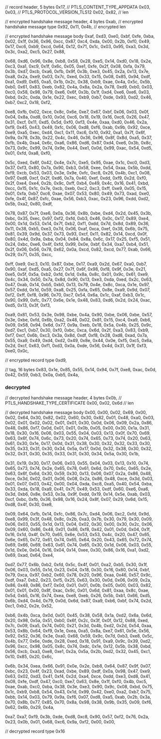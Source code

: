 // record header, 5 bytes
0x17, // PTLS_CONTENT_TYPE_APPDATA
0x03, 0x03, // PTLS_PROTOCOL_VERSION_TLS12
0x02, 0x82, // len

// encrypted handshake message header, 4 bytes
0xab, // encrypted handshake message type
0x92, 0x11, 0x4b, // encrypted len

// encrypted handshake message body
0xaf, 0xd3, 0xe0, 0xbf, 0xfe,
0xba, 0x02, 0x1f, 0x36, 0x96, 0xcc, 0x87, 0xc4, 0xda, 0x00,
0x2b, 0xf0, 0x49, 0x17, 0xc6, 0xb9, 0xcd, 0x64, 0x12, 0x71,
0x1c, 0x03, 0x95, 0xa3, 0x3d, 0x3c, 0xa2, 0xc5, 0x27, 0x88,

0x68, 0xd6, 0x96, 0x8e, 0xb8, 0x58, 0x28, 0xe5, 0x14, 0xd0,
0x18, 0x2e, 0xc3, 0xa1, 0xc9, 0x1f, 0x6c, 0x05, 0xe1, 0xfe,
0x2f, 0x08, 0xfa, 0x79, 0x3b, 0xd7, 0xcb, 0xa6, 0xfb, 0x9f,
0x3b, 0xe3, 0x45, 0x2a, 0x13, 0x7e, 0xa8, 0x2a, 0xe9, 0x03,
0x7c, 0xed, 0x33, 0x15, 0x08, 0x85, 0x94, 0xdf, 0xa1, 0xd9,
0x65, 0xa5, 0x1b, 0x2c, 0x38, 0xb9, 0xae, 0x4a, 0x5c, 0x5b,
0xb0, 0x61, 0x83, 0xeb, 0x82, 0x4a, 0x8a, 0x2a, 0x78, 0xd9,
0xb0, 0x03, 0xc0, 0x58, 0x98, 0x79, 0xe6, 0x6f, 0x3b, 0x1f,
0xd4, 0xe6, 0xe6, 0x03, 0xbd, 0x2c, 0xda, 0x1e, 0x22, 0xec,
0xb9, 0xb7, 0xde, 0x93, 0xd2, 0x46, 0xb7, 0xc2, 0x18, 0xf2,

0xe8, 0xfb, 0x02, 0xce, 0x8c, 0x6e, 0xe7, 0x67, 0xbf, 0x06,
0x03, 0x0f, 0x04, 0x8a, 0xd8, 0x10, 0x0d, 0xc6, 0x18, 0x19,
0x16, 0xc6, 0x26, 0x47, 0x31, 0xcf, 0x11, 0xd5, 0x5d, 0xf0,
0xf3, 0x4e, 0xaa, 0xd0, 0x46, 0x2a, 0xf9, 0x45, 0x43, 0x49,
0xfc, 0x06, 0xd8, 0xf6, 0xab, 0x9b, 0x92, 0xce, 0xe9, 0xa5,
0xec, 0xd4, 0xc1, 0x11, 0xc6, 0x10, 0x92, 0xa1, 0x7f, 0x6f,
0x9a, 0x78, 0x3b, 0x22, 0x4c, 0x46, 0x36, 0x96, 0x8f, 0x8d,
0xa5, 0x37, 0xfb, 0x4b, 0xa4, 0x6c, 0xa6, 0x86, 0xd6, 0x87,
0xd4, 0xe6, 0x3b, 0x8c, 0x73, 0x9c, 0x99, 0x74, 0x9e, 0x44,
0xe1, 0x0d, 0x99, 0xac, 0x54, 0xd5, 0x01, 0xfd, 0xa8, 0xf0,

0x5c, 0xed, 0x6f, 0x42, 0x4e, 0x7c, 0xe5, 0x95, 0xae, 0x1c,
0xc0, 0xd3, 0x37, 0xf3, 0x80, 0x7a, 0x90, 0xb3, 0x58, 0xee,
0x54, 0xaa, 0x5b, 0xdd, 0xf9, 0xcb, 0x53, 0x03, 0x3e, 0x9e,
0xfc, 0xc8, 0x26, 0x4b, 0xc1, 0x08, 0x97, 0xd8, 0xcf, 0x2f,
0xd6, 0x7a, 0x40, 0xef, 0xdd, 0xf9, 0x2d, 0xf0, 0x2f, 0xe4,
0xe4, 0x2b, 0x9c, 0xff, 0xb4, 0x49, 0x4c, 0x16, 0x41, 0xbd,
0xcc, 0x15, 0x1c, 0x7e, 0xcb, 0xeb, 0xc2, 0xc3, 0xff, 0xe9,
0x05, 0x15, 0x01, 0xfa, 0xb7, 0xc6, 0xae, 0x07, 0x53, 0x80,
0x49, 0x73, 0xad, 0xe0, 0xfe, 0x4f, 0x87, 0xfc, 0xae, 0x56,
0xb3, 0xac, 0x23, 0x96, 0xdd, 0xd2, 0x5b, 0xa2, 0x80, 0xdf,

0x78, 0x87, 0x7f, 0xe6, 0x0a, 0x36, 0x8b, 0xbe, 0xd4, 0x2d,
0x45, 0x3b, 0xbc, 0x35, 0xec, 0x97, 0xf2, 0xfd, 0xb3, 0x46,
0x0c, 0x17, 0x89, 0xe4, 0x00, 0x1d, 0x53, 0x14, 0x7f, 0xb2,
0xf1, 0xdd, 0x7d, 0x8d, 0x89, 0x36, 0x11, 0x38, 0xb5, 0xe3,
0x7d, 0x06, 0xaf, 0xca, 0xef, 0x38, 0x6b, 0x75, 0x81, 0x39,
0x9d, 0x37, 0x73, 0x93, 0xcf, 0x11, 0x82, 0x14, 0xcd, 0x0f,
0x80, 0x4d, 0x9a, 0xba, 0x04, 0x84, 0x8a, 0x6c, 0x17, 0x25,
0xf5, 0x51, 0x24, 0xbc, 0xe6, 0x4f, 0xfd, 0x99, 0x0e, 0xbf,
0x34, 0xa7, 0xb4, 0x51, 0x2f, 0x06, 0x56, 0x78, 0x62, 0x0a,
0xcd, 0x82, 0xcd, 0x77, 0xab, 0x66, 0x29, 0x71, 0x35, 0xcc,

0xff, 0xe9, 0xc3, 0x10, 0x87, 0xbe, 0x17, 0xa9, 0x2d, 0x67,
0xa0, 0xb7, 0x90, 0xaf, 0xd5, 0xa5, 0x27, 0x7f, 0x6f, 0x98,
0xf8, 0x9f, 0x3e, 0x21, 0xe5, 0x5f, 0x5a, 0xb2, 0xfd, 0x1d,
0x8a, 0x8c, 0x01, 0x9c, 0x61, 0xe9, 0x4c, 0x34, 0x50, 0x7a,
0x8d, 0x90, 0x13, 0xe3, 0xda, 0xed, 0x2c, 0x63, 0x47, 0xab,
0x14, 0xb5, 0xb0, 0x13, 0x79, 0x4e, 0x8c, 0xca, 0x1e, 0x97,
0x57, 0xdd, 0x1d, 0x59, 0xa8, 0x25, 0xfa, 0x65, 0x8e, 0xa9,
0x9d, 0x07, 0xf2, 0xff, 0xf8, 0x96, 0x70, 0xc7, 0x54, 0x6a,
0x1c, 0xaf, 0xb3, 0x1c, 0x90, 0x99, 0xfc, 0x77, 0x6e, 0x1e,
0x48, 0x83, 0xd6, 0x2d, 0x24, 0xac, 0xd5, 0x13, 0x3f, 0xf3,

0xa9, 0x81, 0x53, 0x3e, 0x98, 0xbe, 0x4a, 0x90, 0xbe, 0x06,
0xbe, 0x57, 0x3e, 0xbe, 0xfd, 0x6b, 0xa2, 0x48, 0x02, 0x81,
0x15, 0xc4, 0xa9, 0xb6, 0x09, 0x58, 0x94, 0x6d, 0x77, 0x9a,
0xeb, 0x18, 0x5a, 0x4b, 0x25, 0x9c, 0xd7, 0xc1, 0xb7, 0x30,
0xf0, 0xbc, 0xca, 0x6d, 0x2f, 0xa3, 0x83, 0xb9, 0xf7, 0xcf,
0x6b, 0xc3, 0x3a, 0x8d, 0xdf, 0xf8, 0x28, 0xd8, 0xad, 0x7a,
0x55, 0xa9, 0x49, 0xd4, 0xd2, 0x49, 0x8e, 0x44, 0x0e, 0xf5,
0xc5, 0x6a, 0x2d, 0xcf, 0x63, 0xf1, 0xd3, 0x0a, 0xde, 0x56,
0x4d, 0x31, 0x1f, 0xf3, 0xe0, 0x0c,

// encrypted record type
0xd9,

// tag, 16 bytes
0x83, 0x1e, 0x85, 0x55, 0x14, 0x94, 0x7f, 0xe8, 0xac, 0x0d,
0x42, 0x59, 0xb3, 0x0a, 0xb5, 0x4a,

### decrypted

// decrypted handshake message header, 4 bytes
0x0b, // PTLS_HANDSHAKE_TYPE_CERTIFICATE
0x00, 0x02, 0x6d // len

// decrypted handshake message body
0x00, 0x00, 0x02, 0x69, 0x00, 0x02, 0x64, 0x30, 0x82, 0x02,
0x60, 0x30, 0x82, 0x01, 0x48, 0xa0, 0x03, 0x02, 0x01, 0x02,
0x02, 0x01, 0x01, 0x30, 0x0d, 0x06, 0x09, 0x2a, 0x86, 0x48,
0x86, 0xf7, 0x0d, 0x01, 0x01, 0x0b, 0x05, 0x00, 0x30, 0x1a,
0x31, 0x18, 0x30, 0x16, 0x06, 0x03, 0x55, 0x04, 0x03, 0x13,
0x0f, 0x70, 0x69, 0x63, 0x6f, 0x74, 0x6c, 0x73, 0x20, 0x74,
0x65, 0x73, 0x74, 0x20, 0x63, 0x61, 0x30, 0x1e, 0x17, 0x0d,
0x31, 0x38, 0x30, 0x32, 0x32, 0x33, 0x30, 0x35, 0x33, 0x31,
0x30, 0x34, 0x5a, 0x17, 0x0d, 0x32, 0x38, 0x30, 0x32, 0x32,
0x31, 0x30, 0x35, 0x33, 0x31, 0x30, 0x34, 0x5a, 0x30, 0x1b,

0x31, 0x19, 0x30, 0x17, 0x06, 0x03, 0x55, 0x04, 0x03, 0x13,
0x10, 0x74, 0x65, 0x73, 0x74, 0x2e, 0x65, 0x78, 0x61, 0x6d,
0x70, 0x6c, 0x65, 0x2e, 0x63, 0x6f, 0x6d, 0x30, 0x59, 0x30,
0x13, 0x06, 0x07, 0x2a, 0x86, 0x48, 0xce, 0x3d, 0x02, 0x01,
0x06, 0x08, 0x2a, 0x86, 0x48, 0xce, 0x3d, 0x03, 0x01, 0x07,
0x03, 0x42, 0x00, 0x04, 0xda, 0xc8, 0xa5, 0x40, 0x54, 0xba,
0x33, 0xda, 0x18, 0xa9, 0x41, 0x7f, 0x49, 0x53, 0xdf, 0x60,
0xe6, 0xa6, 0x3d, 0xb6, 0x8e, 0x53, 0x3a, 0x9f, 0xdd, 0x19,
0x14, 0x5e, 0xab, 0x03, 0xcf, 0xbc, 0xfb, 0x36, 0x98, 0x16,
0x24, 0x8f, 0x07, 0x29, 0x6d, 0x15, 0xd8, 0x4f, 0x30, 0xe8,

0x09, 0x64, 0xfb, 0x14, 0xfc, 0x86, 0x7c, 0xd4, 0x06, 0xc2,
0xfd, 0x9d, 0xe8, 0x99, 0x3f, 0x48, 0x8c, 0x2b, 0xa3, 0x7b,
0x30, 0x79, 0x30, 0x09, 0x06, 0x03, 0x55, 0x1d, 0x13, 0x04,
0x02, 0x30, 0x00, 0x30, 0x2c, 0x06, 0x09, 0x60, 0x86, 0x48,
0x01, 0x86, 0xf8, 0x42, 0x01, 0x0d, 0x04, 0x1f, 0x16, 0x1d,
0x4f, 0x70, 0x65, 0x6e, 0x53, 0x53, 0x4c, 0x20, 0x47, 0x65,
0x6e, 0x65, 0x72, 0x61, 0x74, 0x65, 0x64, 0x20, 0x43, 0x65,
0x72, 0x74, 0x69, 0x66, 0x69, 0x63, 0x61, 0x74, 0x65, 0x30,
0x1d, 0x06, 0x03, 0x55, 0x1d, 0x0e, 0x04, 0x16, 0x04, 0x14,
0xee, 0x30, 0x86, 0x16, 0xa1, 0xd2, 0x69, 0xad, 0x64, 0xe4,

0xd7, 0x77, 0x6b, 0xb2, 0xfd, 0x5c, 0x4f, 0x01, 0xa2, 0xb5,
0x30, 0x1f, 0x06, 0x03, 0x55, 0x1d, 0x23, 0x04, 0x18, 0x30,
0x16, 0x80, 0x14, 0xbf, 0x79, 0xca, 0x97, 0xb2, 0x60, 0x78,
0x20, 0x96, 0xaa, 0x46, 0x57, 0x9c, 0xdf, 0xa7, 0xb2, 0x23,
0xf5, 0x25, 0x63, 0x30, 0x0d, 0x06, 0x09, 0x2a, 0x86, 0x48,
0x86, 0xf7, 0x0d, 0x01, 0x01, 0x0b, 0x05, 0x00, 0x03, 0x82,
0x01, 0x01, 0x00, 0x8f, 0xac, 0x9c, 0x01, 0x6d, 0x81, 0xaa,
0x8c, 0xae, 0x5d, 0xb5, 0x16, 0x74, 0xea, 0xe8, 0xeb, 0x26,
0x5b, 0xb1, 0x66, 0xd5, 0x6b, 0xd4, 0x4d, 0x79, 0x0d, 0x6d,
0x87, 0xa9, 0xb6, 0xbf, 0x74, 0x2d, 0xc1, 0xb2, 0x2e, 0x52,

0xb6, 0x4b, 0xca, 0x0d, 0x01, 0x45, 0x38, 0x58, 0x1a, 0xd2,
0x6a, 0x6d, 0x20, 0x98, 0x5a, 0x51, 0xb0, 0x6f, 0x2c, 0x3f,
0x0f, 0x12, 0x88, 0xed, 0x7c, 0x09, 0xa5, 0x74, 0x00, 0x21,
0x3d, 0x4b, 0xd2, 0x2d, 0x54, 0xaa, 0x53, 0x8b, 0x64, 0xf9,
0x1e, 0xea, 0xa5, 0x8a, 0xe7, 0x61, 0x5e, 0x56, 0x92, 0x52,
0x36, 0x3e, 0xa0, 0x68, 0x59, 0x9c, 0x7d, 0xb3, 0xe8, 0x5c,
0x4b, 0x77, 0x6e, 0xde, 0x28, 0xed, 0x18, 0x91, 0xa9, 0x9c,
0x39, 0xd2, 0x96, 0xcc, 0x98, 0x05, 0x8c, 0x74, 0xdc, 0x1e,
0x12, 0x5b, 0x38, 0xbd, 0x56, 0xcb, 0xa3, 0xe8, 0xe1, 0x2a,
0x5a, 0x2b, 0xd2, 0x32, 0x45, 0xc1, 0x10, 0x85, 0x20, 0x6c,

0x6b, 0x34, 0xea, 0x66, 0x91, 0x0e, 0x2e, 0xb8, 0x64, 0x87,
0x9f, 0x07, 0xbc, 0x23, 0x4f, 0x23, 0xad, 0xbe, 0x89, 0xdf,
0x0a, 0x98, 0x47, 0xe9, 0x63, 0x02, 0xd3, 0x41, 0xf4, 0x2d,
0xa4, 0xce, 0xdd, 0xe3, 0xd8, 0x41, 0x08, 0xfe, 0xdf, 0x47,
0xc0, 0xe7, 0x63, 0x8e, 0x1f, 0xf0, 0x4b, 0xc5, 0xae, 0xab,
0xc0, 0xba, 0x38, 0x3e, 0xe3, 0x90, 0x9c, 0x08, 0xbd, 0x75,
0x1c, 0xb9, 0xb8, 0x54, 0x43, 0x1d, 0x99, 0x42, 0xe0, 0xa2,
0xb7, 0x75, 0xbb, 0x14, 0x03, 0x79, 0x9a, 0xf6, 0x07, 0xd8,
0xa5, 0xab, 0x2b, 0x3a, 0x70, 0x8b, 0x77, 0x85, 0x70, 0x8a,
0x98, 0x38, 0x9b, 0x35, 0x09, 0xf6, 0x62, 0x6b, 0x29, 0x4a,

0xa7, 0xa7, 0xf9, 0x3b, 0xde, 0xd8, 0xc8, 0x90, 0x57, 0xf2,
0x76, 0x2a, 0x23, 0x0b, 0x01, 0x68, 0xc6, 0x9a, 0xf2, 0x00,
0x00,

// decrypted record type
0x16